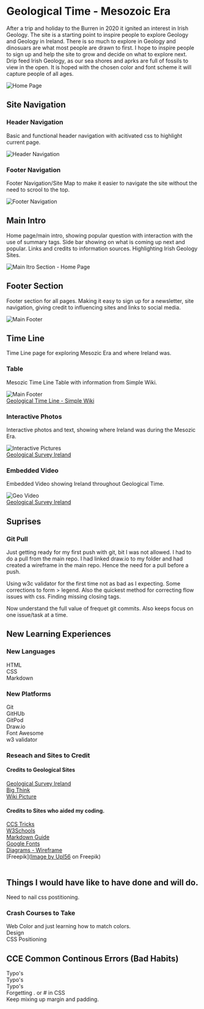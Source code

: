 # Geological Time - Mesozoic Era     

After a trip and holiday to the Burren in 2020 it ignited an interest in Irish Geology. The site is a starting point to inspire people to explore Geology and Geology in Ireland. There is so much to explore in Geology and dinosuars are what most people are drawn to first. I hope to inspire people to sign up and help the site to grow and decide on what to explore next. Drip feed Irish Geology, as our sea shores and aprks are full of fossils to view in the open. It is hoped with the chosen color and font scheme it will capture people of all ages.        


![Home Page](IMAGES_MD/HomePageSection_001.png)    

##  Site Navigation   

### Header Navigation   

Basic and functional header navigation with acitivated css to highlight current page.   

![Header Navigation](IMAGES_MD/HeaderNav.png)   

### Footer Navigation   

Footer Navigation/Site Map to make it easier to navigate the site without the need to scrool to the top.    

![Footer Navigation](IMAGES_MD/FooterNav.png)    

## Main Intro   

Home page/main intro, showing popular question with interaction with the use of summary tags. Side bar showing on what is coming up next and popular. Links and credits to information sources. Highlighting Irish Geology Sites.    

![Main Itro Section - Home Page](IMAGES_MD/MainSectionHome.png)    

## Footer Section    

Footer section for all pages. Making it easy to sign up for a newsletter, site navigation, giving credit to influencing sites and links to social media.    

![Main Footer](IMAGES_MD/MainFooter.png)        

## Time Line    

Time Line page for exploring Mesozic Era and where Ireland was.    

### Table   

Mesozic Time Line Table with information from Simple Wiki.

![Main Footer](IMAGES_MD/Table.png)         
[Geological Time Line - Simple Wiki](https://simple.wikipedia.org/wiki/Geologic_time_scale)     

### Interactive Photos   

Interactive photos and text, showing where Ireland was during the Mesozic Era.    

![Interactive Pictures](IMAGES_MD/GrowPics.png)    
[Geological Survey Ireland](https://www.example.com)     

### Embedded Video    

Embedded Video showing Ireland throughout Geological Time.   

![Geo Video](IMAGES_MD/GeoVideo.png)        
[Geological Survey Ireland](https://www.example.com)    


























## Suprises  
### Git Pull
Just getting ready for my first push with git, bit I was not allowed. I had to do a pull from the main repo. I had linked draw.io to my folder and had created a wireframe in the main repo. Hence the need for a pull before a push.

Using w3c validator for the first time not as bad as I expecting. Some corrections to form > legend. Also the quickest method for correcting flow issues with css. Finding missing closing tags.   

Now understand the full value of frequet git commits. Also keeps focus on one issue/task at a time.   


## New Learning Experiences  
###  New Languages   
HTML  
CSS  
Markdown   

### New Platforms  
Git  
GitHUb  
GitPod  
Draw.io  
Font Awesome  
w3 validator  

### Reseach and Sites to Credit   

#### Credits to Geological Sites    
[Geological Survey Ireland](https://www.example.com)   
[Big Think](https://bigthink.com/life/evolution-of-rainforests/)  
[Wiki Picture](https://commons.wikimedia.org/wiki/File:Pteranodon,_DinoPark_Ko%C5%A1ice.jpg)    

#### Credits to Sites who aided my coding.   
[CCS Tricks](https://css-tricks.com/)   
[W3Schools](https://www.w3schools.com/)   
[Markdown Guide](https://www.markdownguide.org/cheat-sheet/)   
[Google Fonts](https://fonts.google.com/)   
[Diagrams - Wireframe](https://app.diagrams.net/)   
[Freepik](<a href="https://www.freepik.com/free-vector/earth-map-scheme-isolated-white_27222641.htm#query=earth&position=1&from_view=search">Image by Upl56</a> on Freepik)      
[]()   
[]()   

## Things I would have like to have done and will do.  
Need to nail css postitioning.  

### Crash Courses to Take   
Web Color and just learning how to match colors.   
Design   
CSS Positioning   

## CCE Common Continous Errors (Bad Habits)   
Typo's  
Typo's  
Typo's  
Forgetting . or # in CSS   
Keep mixing up margin and padding.   
